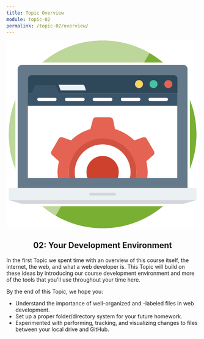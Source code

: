 ```yaml
---
title: Topic Overview
module: topic-02
permalink: /topic-02/overview/
---
```


<img src="../img/assignment-02.svg" alt="" title="Asignment 2: My First Repository" class="overview-img" />

<h2 style="text-align: center;">02: Your Development Environment</h2>

In the first Topic we spent time with an overview of this course itself, the internet, the web, and what a web developer is. This Topic will build on these ideas by introducing our course development environment and more of the tools that you'll use throughout your time here.

By the end of this Topic, we hope you:
- Understand the importance of well-organized and -labeled files in web development.
- Set up a proper folder/directory system for your future homework.
- Experimented with performing, tracking, and visualizing changes to files between your local drive and GitHub.
